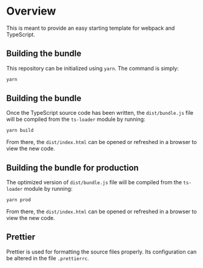 # Overview

This is meant to provide an easy starting template for webpack and TypeScript.

## Building the bundle

This repository can be initialized using `yarn`. The command is simply:

```bash
yarn
```

## Building the bundle

Once the TypeScript source code has been written, the `dist/bundle.js` file will
be compiled from the `ts-loader` module by running:

```bash
yarn build
```

From there, the `dist/index.html` can be opened or refreshed in a browser to
view the new code.

## Building the bundle for production

The optimized version of `dist/bundle.js` file will be compiled from the
`ts-loader` module by running:

```bash
yarn prod
```

From there, the `dist/index.html` can be opened or refreshed in a browser to
view the new code.

## Prettier

Prettier is used for formatting the source files properly. Its configuration can
be altered in the file `.prettierrc`.

